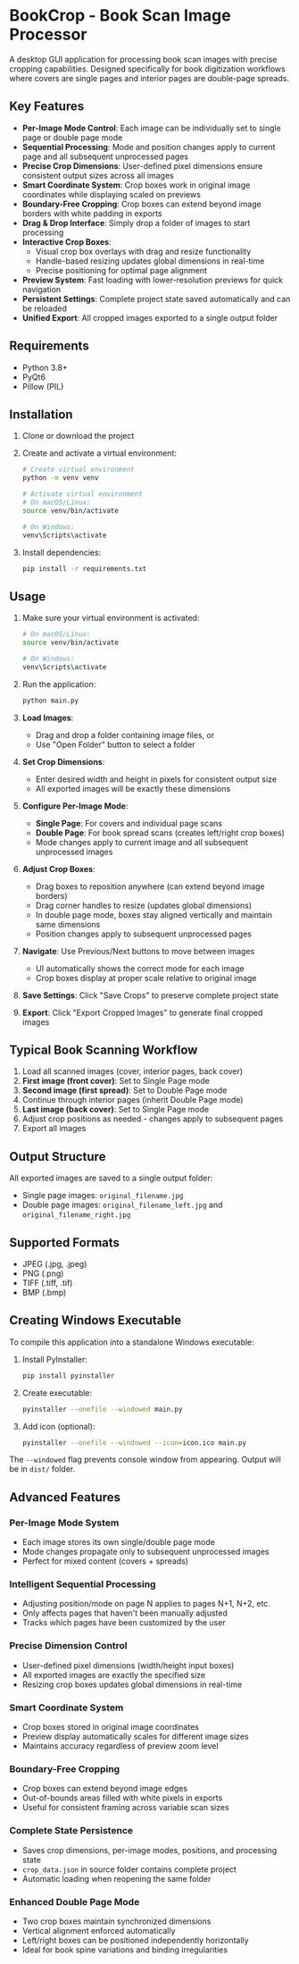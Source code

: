 # BookCrop - Book Scan Image Processor

A desktop GUI application for processing book scan images with precise cropping capabilities. Designed specifically for book digitization workflows where covers are single pages and interior pages are double-page spreads.

## Key Features

- **Per-Image Mode Control**: Each image can be individually set to single page or double page mode
- **Sequential Processing**: Mode and position changes apply to current page and all subsequent unprocessed pages
- **Precise Crop Dimensions**: User-defined pixel dimensions ensure consistent output sizes across all images
- **Smart Coordinate System**: Crop boxes work in original image coordinates while displaying scaled on previews
- **Boundary-Free Cropping**: Crop boxes can extend beyond image borders with white padding in exports
- **Drag & Drop Interface**: Simply drop a folder of images to start processing
- **Interactive Crop Boxes**: 
  - Visual crop box overlays with drag and resize functionality
  - Handle-based resizing updates global dimensions in real-time
  - Precise positioning for optimal page alignment
- **Preview System**: Fast loading with lower-resolution previews for quick navigation
- **Persistent Settings**: Complete project state saved automatically and can be reloaded
- **Unified Export**: All cropped images exported to a single output folder

## Requirements

- Python 3.8+
- PyQt6
- Pillow (PIL)

## Installation

1. Clone or download the project

2. Create and activate a virtual environment:
   ```bash
   # Create virtual environment
   python -m venv venv
   
   # Activate virtual environment
   # On macOS/Linux:
   source venv/bin/activate
   
   # On Windows:
   venv\Scripts\activate
   ```

3. Install dependencies:
   ```bash
   pip install -r requirements.txt
   ```

## Usage

1. Make sure your virtual environment is activated:
   ```bash
   # On macOS/Linux:
   source venv/bin/activate
   
   # On Windows:
   venv\Scripts\activate
   ```

2. Run the application:
   ```bash
   python main.py
   ```

3. **Load Images**: 
   - Drag and drop a folder containing image files, or
   - Use "Open Folder" button to select a folder

4. **Set Crop Dimensions**: 
   - Enter desired width and height in pixels for consistent output size
   - All exported images will be exactly these dimensions

5. **Configure Per-Image Mode**:
   - **Single Page**: For covers and individual page scans
   - **Double Page**: For book spread scans (creates left/right crop boxes)
   - Mode changes apply to current image and all subsequent unprocessed images

6. **Adjust Crop Boxes**:
   - Drag boxes to reposition anywhere (can extend beyond image borders)
   - Drag corner handles to resize (updates global dimensions)
   - In double page mode, boxes stay aligned vertically and maintain same dimensions
   - Position changes apply to subsequent unprocessed pages

7. **Navigate**: Use Previous/Next buttons to move between images
   - UI automatically shows the correct mode for each image
   - Crop boxes display at proper scale relative to original image

8. **Save Settings**: Click "Save Crops" to preserve complete project state

9. **Export**: Click "Export Cropped Images" to generate final cropped images

## Typical Book Scanning Workflow

1. Load all scanned images (cover, interior pages, back cover)
2. **First image (front cover)**: Set to Single Page mode
3. **Second image (first spread)**: Set to Double Page mode  
4. Continue through interior pages (inherit Double Page mode)
5. **Last image (back cover)**: Set to Single Page mode
6. Adjust crop positions as needed - changes apply to subsequent pages
7. Export all images

## Output Structure

All exported images are saved to a single output folder:
- Single page images: `original_filename.jpg`
- Double page images: `original_filename_left.jpg` and `original_filename_right.jpg`

## Supported Formats

- JPEG (.jpg, .jpeg)
- PNG (.png)
- TIFF (.tiff, .tif)
- BMP (.bmp)

## Creating Windows Executable

To compile this application into a standalone Windows executable:

1. Install PyInstaller:
   ```bash
   pip install pyinstaller
   ```

2. Create executable:
   ```bash
   pyinstaller --onefile --windowed main.py
   ```

3. Add icon (optional):
   ```bash
   pyinstaller --onefile --windowed --icon=icon.ico main.py
   ```

The `--windowed` flag prevents console window from appearing. Output will be in `dist/` folder.

## Advanced Features

### Per-Image Mode System
- Each image stores its own single/double page mode
- Mode changes propagate only to subsequent unprocessed images
- Perfect for mixed content (covers + spreads)

### Intelligent Sequential Processing
- Adjusting position/mode on page N applies to pages N+1, N+2, etc.
- Only affects pages that haven't been manually adjusted
- Tracks which pages have been customized by the user

### Precise Dimension Control
- User-defined pixel dimensions (width/height input boxes)
- All exported images are exactly the specified size
- Resizing crop boxes updates global dimensions in real-time

### Smart Coordinate System
- Crop boxes stored in original image coordinates
- Preview display automatically scales for different image sizes
- Maintains accuracy regardless of preview zoom level

### Boundary-Free Cropping
- Crop boxes can extend beyond image edges
- Out-of-bounds areas filled with white pixels in exports
- Useful for consistent framing across variable scan sizes

### Complete State Persistence
- Saves crop dimensions, per-image modes, positions, and processing state
- `crop_data.json` in source folder contains complete project
- Automatic loading when reopening the same folder

### Enhanced Double Page Mode
- Two crop boxes maintain synchronized dimensions
- Vertical alignment enforced automatically
- Left/right boxes can be positioned independently horizontally
- Ideal for book spine variations and binding irregularities
